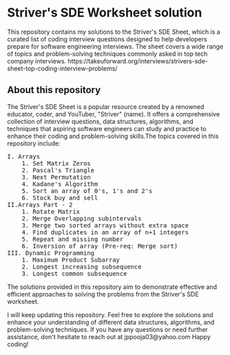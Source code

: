 <h1>Striver's SDE Worksheet solution</h1>

<p>This repository contains my solutions to the Striver's SDE Sheet, which is a curated list of coding interview questions designed to help developers prepare for software engineering interviews. The sheet covers a wide range of topics and problem-solving techniques commonly asked in top tech company interviews. https://takeuforward.org/interviews/strivers-sde-sheet-top-coding-interview-problems/</p>

<h2>About this repository</h2>

<p>The Striver's SDE Sheet is a popular resource created by a renowned educator, coder, and YouTuber, "Striver" (name). It offers a comprehensive collection of interview questions, data structures, algorithms, and techniques that aspiring software engineers can study and practice to enhance their coding and problem-solving skills.The topics covered in this repository include:</p>

<pre>
I. Arrays
    1. Set Matrix Zeros
    2. Pascal's Triangle
    3. Next Permutation
    4. Kadane's Algorithm
    5. Sort an array of 0's, 1's and 2's
    6. Stock buy and sell
II.Arrays Part - 2
    1. Rotate Matrix
    2. Merge Overlapping subintervals 
    3. Merge two sorted arrays without extra space
    4. Find duplicates in an array of n+1 integers
    5. Repeat and missing number
    6. Inversion of array (Pre-req: Merge sort) 
III. Dynamic Programming
    1. Maximum Product Subarray
    2. Longest increasing subsequence
    3. Longest common subsequence
</pre>

<p>The solutions provided in this repository aim to demonstrate effective and efficient approaches to solving the problems from the Striver's SDE worksheet.</p>

<p>I will keep updating this repository. Feel free to explore the solutions and enhance your understanding of different data structures, algorithms, and problem-solving techniques. If you have any questions or need further assistance, don't hesitate to reach out at jppooja03@yahoo.com
Happy coding!</p>
